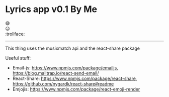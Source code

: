 # Lyrics app v0.1 By Me

:smile:  
:wink:  
:trollface:  

---
This thing uses the musixmatch api and the react-share package

Useful stuff:  
* Email-js: https://www.npmjs.com/package/emailjs, https://blog.mailtrap.io/react-send-email/
* React-Share: https://www.npmjs.com/package/react-share, https://github.com/nygardk/react-share#readme  
* Emjojis: https://www.npmjs.com/package/react-emoji-render